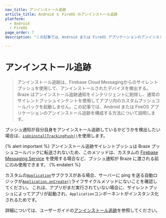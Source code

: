 ```yaml
---
nav_title: アンインストール追跡
article_title: Android と FireOS のアンインストール追跡
platform: 
  - Android
  - FireOS
page_order: 7
description: "この記事では、Android または FireOS アプリケーションのアンインストール追跡を構成する方法について説明します。"

---
```


# アンインストール追跡

> アンインストール追跡は、Firebase Cloud Messagingからのサイレントプッシュを使用して、アンインストールされたデバイスを検出する。Braze はアンインストール追跡通知をインテリジェントに削除し、通常のサイレントプッシュインテントを使用してアプリ内のカスタムプッシュコールバックを起動しません。この記事では、Android または FireOS アプリケーションのアンインストール追跡を構成する方法について説明します。

プッシュ通知が自分自身をアンインストール追跡しているかどうかを検出したい場合は、[`isUninstallTrackingPush()`][3]を使用します。

{% alert important %}
アンインストール追跡サイレントプッシュは Braze プッシュコールバックに転送されないため、このメソッドは、カスタムの [Firebase Messaging Service]({{site.baseurl}}/developer_guide/platform_integration_guides/android/push_notifications/android/integration/standard_integration/#step-1-register-braze-firebase-messaging-service) を使用する場合など、プッシュ通知が Braze に渡される前にのみ使用できます。
{% endalert %}

カスタムの[`Application`][1]サブクラスがある場合、サーバーに ping を送る自動ロジックが[`Application.onCreate()`][2]ライフサイクルメソッドにないことを確認してください。 これは、アプリがまだ実行されていない場合に、サイレントプッシュによってアプリが起動され、`Application`コンポーネントがインスタンス化されるためです。

詳細については、ユーザーガイドの[アンインストール追跡][4]を参照してください。

[1]: https://developer.android.com/reference/android/app/Application
[2]: https://developer.android.com/reference/android/app/Application#onCreate()
[3]: https://braze-inc.github.io/braze-android-sdk/kdoc/braze-android-sdk/com.braze.push/-braze-notification-utils/is-uninstall-tracking-push.html
[4]: {{site.baseurl}}/user_guide/data_and_analytics/tracking/uninstall_tracking/#uninstall-tracking
